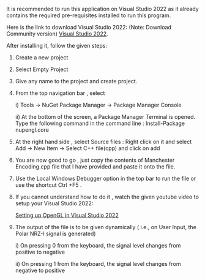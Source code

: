 It is recommended to run this application on Visual Studio 2022 as it already contains the required pre-requisites installed to run this program.

Here is the link to download Visual Studio 2022: (Note: Download Community version)
[Visual Studio 2022](https://visualstudio.microsoft.com/downloads/).

After installing it, follow the given steps:
  1) Create a new project
  2) Select Empty Project
  3) Give any name to the project and create project.
  4) From the top navigation bar , select

       i) Tools -> NuGet Package Manager -> Package Manager Console
     
       ii) At the bottom of the screen, a Package Manager Terminal is opened. Type the following command in the command line : Install-Package nupengl.core
 
  6) At the right hand side , select Source files : Right click on it and select Add -> New Item -> Select C++ file(cpp) and click on add
  7) You are now good to go , just copy the contents of Manchester Encoding.cpp file that I have provided and paste it onto the file.
  8) Use the Local Windows Debugger option in the top bar to run the file or use the shortcut Ctrl +F5 .
  9) If you cannot understand how to do it , watch the given youtube video to setup your Visual Studio 2022:

       [Setting up OpenGL in Visual Studio 2022](https://youtu.be/PeeyWLzRWGg?si=5SRm5CczUR90dQLi)
     
  11) The output of the file is to be given dynamically ( i.e., on User Input, the Polar NRZ-I signal is generated)
      
      i) On pressing 0 from the keyboard, the signal level changes from positive to negative

      ii) On pressing 1 from the keyboard, the signal level changes from negative to positive
